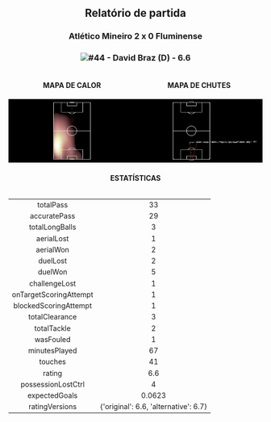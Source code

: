 <h2 style="text-align: center;">Relatório de partida</h3>

<h3 style="text-align: center;">Atlético Mineiro 2 x 0 Fluminense</h3>

<h3 style="text-align: center;"><img src="https://api.sofascore.com/api/v1/player/46942/image">#44 - David Braz (D) - 6.6</h3>

<div style="text-align: left; display: grid; grid-template-columns: 1fr 1fr;">
  <div>
    <h4 style="text-align: center;">MAPA DE CALOR</h3>
    <img src=../players/heatmaps/11067499_46942.png>
</div>
  <div>
    <h4 style="text-align: center;">MAPA DE CHUTES</h3>
    <img src=../players/shotmaps/11067499_46942.png>
  </div>
</div>

<h4 style="text-align: center;">ESTATÍSTICAS</h3>
<div style="text-align: center; display: grid; grid-template-columns: 1fr;">
  <div>
    <table>
        <tr>
            <td>totalPass
            </td>
            <td>33
            </td>
        </tr><tr>
            <td>accuratePass
            </td>
            <td>29
            </td>
        </tr><tr>
            <td>totalLongBalls
            </td>
            <td>3
            </td>
        </tr><tr>
            <td>aerialLost
            </td>
            <td>1
            </td>
        </tr><tr>
            <td>aerialWon
            </td>
            <td>2
            </td>
        </tr><tr>
            <td>duelLost
            </td>
            <td>2
            </td>
        </tr><tr>
            <td>duelWon
            </td>
            <td>5
            </td>
        </tr><tr>
            <td>challengeLost
            </td>
            <td>1
            </td>
        </tr><tr>
            <td>onTargetScoringAttempt
            </td>
            <td>1
            </td>
        </tr><tr>
            <td>blockedScoringAttempt
            </td>
            <td>1
            </td>
        </tr><tr>
            <td>totalClearance
            </td>
            <td>3
            </td>
        </tr><tr>
            <td>totalTackle
            </td>
            <td>2
            </td>
        </tr><tr>
            <td>wasFouled
            </td>
            <td>1
            </td>
        </tr><tr>
            <td>minutesPlayed
            </td>
            <td>67
            </td>
        </tr><tr>
            <td>touches
            </td>
            <td>41
            </td>
        </tr><tr>
            <td>rating
            </td>
            <td>6.6
            </td>
        </tr><tr>
            <td>possessionLostCtrl
            </td>
            <td>4
            </td>
        </tr><tr>
            <td>expectedGoals
            </td>
            <td>0.0623
            </td>
        </tr><tr>
            <td>ratingVersions
            </td>
            <td>{'original': 6.6, 'alternative': 6.7}
            </td>
        </tr>
        </table>
</div>